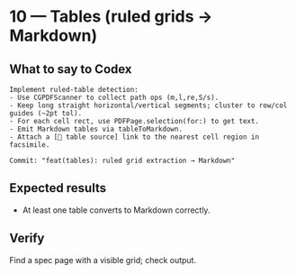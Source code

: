 # 10 — Tables (ruled grids → Markdown)

## What to say to Codex
```
Implement ruled-table detection:
- Use CGPDFScanner to collect path ops (m,l,re,S/s).
- Keep long straight horizontal/vertical segments; cluster to row/col guides (~2pt tol).
- For each cell rect, use PDFPage.selection(for:) to get text.
- Emit Markdown tables via tableToMarkdown.
- Attach a [📎 table source] link to the nearest cell region in facsimile.

Commit: "feat(tables): ruled grid extraction → Markdown"
```
## Expected results
- At least one table converts to Markdown correctly.

## Verify
Find a spec page with a visible grid; check output.
